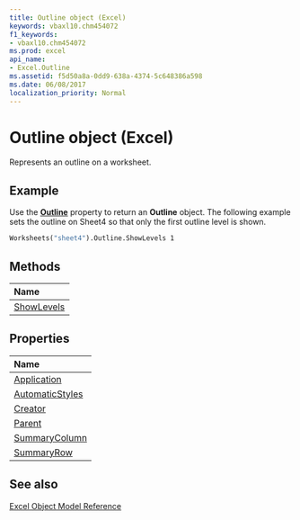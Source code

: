 ```yaml
---
title: Outline object (Excel)
keywords: vbaxl10.chm454072
f1_keywords:
- vbaxl10.chm454072
ms.prod: excel
api_name:
- Excel.Outline
ms.assetid: f5d50a8a-0dd9-638a-4374-5c648386a598
ms.date: 06/08/2017
localization_priority: Normal
---
```



# Outline object (Excel)

Represents an outline on a worksheet.


## Example

Use the  **[Outline](Excel.Worksheet.Outline.md)** property to return an **Outline** object. The following example sets the outline on Sheet4 so that only the first outline level is shown.


```vb
Worksheets("sheet4").Outline.ShowLevels 1
```


## Methods



|Name|
|:-----|
|[ShowLevels](Excel.Outline.ShowLevels.md)|

## Properties



|Name|
|:-----|
|[Application](Excel.Outline.Application.md)|
|[AutomaticStyles](Excel.Outline.AutomaticStyles.md)|
|[Creator](Excel.Outline.Creator.md)|
|[Parent](Excel.Outline.Parent.md)|
|[SummaryColumn](Excel.Outline.SummaryColumn.md)|
|[SummaryRow](Excel.Outline.SummaryRow.md)|

## See also


[Excel Object Model Reference](overview/Excel/object-model.md)
